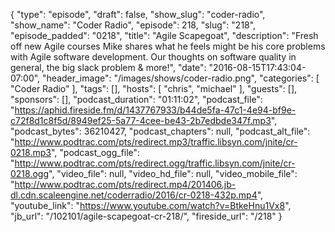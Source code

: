 {
  "type": "episode",
  "draft": false,
  "show_slug": "coder-radio",
  "show_name": "Coder Radio",
  "episode": 218,
  "slug": "218",
  "episode_padded": "0218",
  "title": "Agile Scapegoat",
  "description": "Fresh off new Agile courses Mike shares what he feels might be his core problems with Agile software development. Our thoughts on software quality in general, the big slack problem & more!",
  "date": "2016-08-15T17:43:04-07:00",
  "header_image": "/images/shows/coder-radio.png",
  "categories": [
    "Coder Radio"
  ],
  "tags": [],
  "hosts": [
    "chris",
    "michael"
  ],
  "guests": [],
  "sponsors": [],
  "podcast_duration": "01:11:02",
  "podcast_file": "https://aphid.fireside.fm/d/1437767933/b44de5fa-47c1-4e94-bf9e-c72f8d1c8f5d/8949ef25-5a77-4cee-be43-2b7edbde347f.mp3",
  "podcast_bytes": 36210427,
  "podcast_chapters": null,
  "podcast_alt_file": "http://www.podtrac.com/pts/redirect.mp3/traffic.libsyn.com/jnite/cr-0218.mp3",
  "podcast_ogg_file": "http://www.podtrac.com/pts/redirect.ogg/traffic.libsyn.com/jnite/cr-0218.ogg",
  "video_file": null,
  "video_hd_file": null,
  "video_mobile_file": "http://www.podtrac.com/pts/redirect.mp4/201406.jb-dl.cdn.scaleengine.net/coderradio/2016/cr-0218-432p.mp4",
  "youtube_link": "https://www.youtube.com/watch?v=BtkeHnu1Vx8",
  "jb_url": "/102101/agile-scapegoat-cr-218/",
  "fireside_url": "/218"
}

